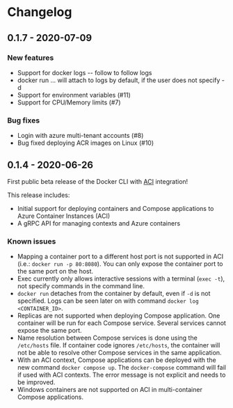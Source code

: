 # Changelog

<!-- TEMPLATE
## x.y.z - YYYY-MM-DD

Release headlines

### Added
*

### Changed
*

### Removed
*

### Fixed
*

### Known issues
*

[Release diff](https://github.com/docker/api/compare/<LAST TAG>...<THIS TAG>)
-->

## 0.1.7 - 2020-07-09

### New features

* Support for docker logs -- follow to follow logs
* docker run ... will attach to logs by default, if the user does not specify -d
* Support for environment variables (#11)
* Support for CPU/Memory limits (#7)

### Bug fixes

* Login with azure multi-tenant accounts (#8)
* Bug fixed deploying ACR images on Linux (#10)

## 0.1.4 - 2020-06-26

First public beta release of the Docker CLI with
[ACI](https://azure.microsoft.com/en-us/services/container-instances/)
integration!

This release includes:

* Initial support for deploying containers and Compose applications to Azure Container Instances (ACI)
* A gRPC API for managing contexts and Azure containers

### Known issues

* Mapping a container port to a different host port is not supported in ACI (i.e.: `docker run -p 80:8080`). You can only expose the container port to the same port on the host.
* Exec currently only allows interactive sessions with a terminal (`exec -t`), not specify commands in the command line.
* `docker run` detaches from the container by default, even if `-d` is not specified. Logs can be seen later on with command `docker log <CONTAINER_ID>`.
* Replicas are not supported when deploying Compose application. One container will be run for each Compose service. Several services cannot expose the same port.
* Name resolution between Compose services is done using the `/etc/hosts` file. If container code ignores `/etc/hosts`, the container will not be able to resolve other Compose services in the same application.
* With an ACI context, Compose applications can be deployed with the new command `docker compose up`. The `docker-compose` command will fail if used with ACI contexts. The error message is not explicit and needs to be improved.
* Windows containers are not supported on ACI in multi-container Compose applications.
